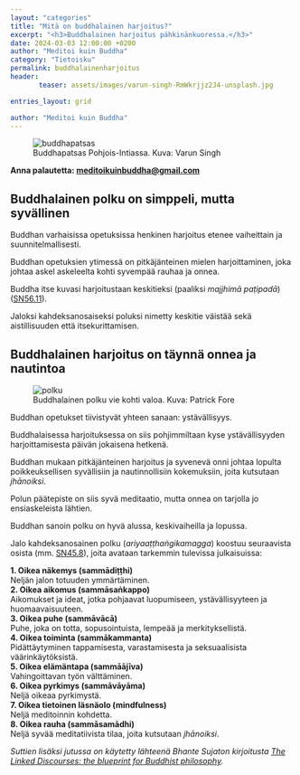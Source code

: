 ```yaml
---
layout: "categories"
title: "Mitä on buddhalainen harjoitus?"
excerpt: "<h3>Buddhalainen harjoitus pähkinänkuoressa.</h3>"
date: 2024-03-03 12:00:00 +0200
author: "Meditoi kuin Buddha"
category: "Tietoisku"
permalink: buddhalainenharjoitus
header: 
       teaser: assets/images/varun-singh-RmWkrjjz2J4-unsplash.jpg

entries_layout: grid

author: "Meditoi kuin Buddha"
---
```

<figure>
<img src="assets/images/varun-singh-RmWkrjjz2J4-unsplash.jpg" alt="buddhapatsas">
<figcaption> Buddhapatsas Pohjois-Intiassa. Kuva: Varun Singh</figcaption>
</figure>

<b> Anna palautetta: meditoikuinbuddha@gmail.com</b>

<h2>Buddhalainen polku on simppeli, mutta syvällinen</h2>

Buddhan varhaisissa opetuksissa henkinen harjoitus etenee vaiheittain ja suunnitelmallisesti.

Buddhan opetuksien ytimessä on pitkäjänteinen mielen harjoittaminen, joka johtaa askel askeleelta kohti syvempää rauhaa ja onnea. 

Buddha itse kuvasi harjoitustaan keskitieksi (paaliksi <i>majjhimā paṭipadā</i>) (<a href="https://suttacentral.net/sn56.11/en/sujato">SN56.11</a>).

Jaloksi kahdeksanosaiseksi poluksi nimetty keskitie väistää sekä aistillisuuden että itsekurittamisen.


<h2>Buddhalainen harjoitus on täynnä onnea ja nautintoa</h2>

<figure>
<img src="assets/images/polku.jpg" alt="polku">
<figcaption> Buddhalainen polku vie kohti valoa. Kuva: Patrick Fore</figcaption>
</figure>

Buddhan opetukset tiivistyvät yhteen sanaan: ystävällisyys. 

Buddhalaisessa harjoituksessa on siis pohjimmiltaan kyse ystävällisyyden harjoittamisesta päivän jokaisena hetkenä.

Buddhan mukaan pitkäjänteinen harjoitus ja syvenevä onni johtaa lopulta poikkeuksellisen syvällisiin ja nautinnollisiin kokemuksiin, joita kutsutaan <i>jhānoiksi</i>. 

Polun päätepiste on siis syvä meditaatio, mutta onnea on tarjolla jo ensiaskeleista lähtien. 

Buddhan sanoin polku on hyvä alussa, keskivaiheilla ja lopussa.

Jalo kahdeksanosainen polku (<i>ariyaaṭṭhaṅgikamagga</i>) koostuu seuraavista osista (mm. <a href="https://suttacentral.net/sn45.8/en/sujato">SN45.8</a>), joita avataan tarkemmin tulevissa julkaisuissa:


<b>1. Oikea näkemys (sammādiṭṭhi)</b><br>
Neljän jalon totuuden ymmärtäminen.<br>
<b>2. Oikea aikomus (sammāsaṅkappo)</b><br>
Aikomukset ja ideat, jotka pohjaavat luopumiseen, ystävällisyyteen ja huomaavaisuuteen.<br>
<b>3. Oikea puhe (sammāvācā)</b><br>
Puhe, joka on totta, sopusointuista, lempeää ja merkityksellistä.<br>
<b>4. Oikea toiminta (sammākammanta)</b><br>
Pidättäytyminen tappamisesta, varastamisesta ja seksuaalisista väärinkäytöksistä.<br>
<b>5. Oikea elämäntapa (sammāājīva)</b><br>
Vahingoittavan työn välttäminen.<br>
<b>6. Oikea pyrkimys (sammāvāyāma)</b><br>
Neljä oikeaa pyrkimystä.<br>
<b>7. Oikea tietoinen läsnäolo (mindfulness)</b><br>
Neljä meditoinnin kohdetta.<br>
<b>8. Oikea rauha (sammāsamādhi)</b><br>
Neljä syvää meditatiivista tilaa, joita kutsutaan <i>jhānoiksi</i>.<br>


<i>Suttien lisäksi jutussa on käytetty lähteenä Bhante Sujaton kirjoitusta <a href="https://suttacentral.net/sn-guide-sujato?lang=en">The Linked Discourses: the blueprint for Buddhist philosophy</a>.</i>

